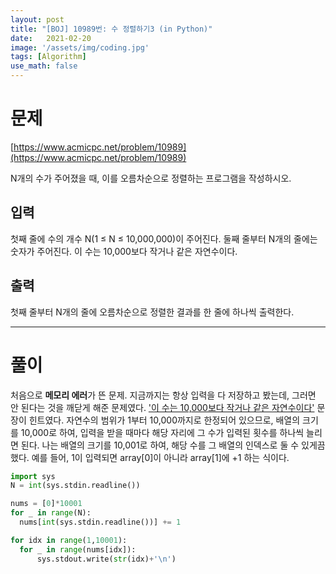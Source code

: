 ```yaml
---
layout: post
title: "[BOJ] 10989번: 수 정렬하기3 (in Python)"
date:   2021-02-20
image: '/assets/img/coding.jpg'
tags: [Algorithm]
use_math: false
---
```


# 문제

[https://www.acmicpc.net/problem/10989](https://www.acmicpc.net/problem/10989)

N개의 수가 주어졌을 때, 이를 오름차순으로 정렬하는 프로그램을 작성하시오.

## 입력

첫째 줄에 수의 개수 N(1 ≤ N ≤ 10,000,000)이 주어진다. 둘째 줄부터 N개의 줄에는 숫자가 주어진다. 이 수는 10,000보다 작거나 같은 자연수이다.

## 출력

첫째 줄부터 N개의 줄에 오름차순으로 정렬한 결과를 한 줄에 하나씩 출력한다.

---

# 풀이

처음으로 **메모리 에러**가 뜬 문제. 지금까지는 항상 입력을 다 저장하고 봤는데, 그러면 안 된다는 것을 깨닫게 해준 문제였다. <u>'이 수는 10,000보다 작거나 같은 자연수이다'</u> 문장이 힌트였다. 자연수의 범위가 1부터 10,000까지로 한정되어 있으므로, 배열의 크기를 10,000로 하여, 입력을 받을 때마다 해당 자리에 그 수가 입력된 횟수를 하나씩 늘리면 된다. 나는 배열의 크기를 10,001로 하여, 해당 수를 그 배열의 인덱스로 둘 수 있게끔 했다. 예를 들어, 1이 입력되면 array[0]이 아니라 array[1]에 +1 하는 식이다.

```python
import sys
N = int(sys.stdin.readline())

nums = [0]*10001
for _ in range(N):
  nums[int(sys.stdin.readline())] += 1

for idx in range(1,10001):
  for _ in range(nums[idx]):
      sys.stdout.write(str(idx)+'\n')
```


<br>
